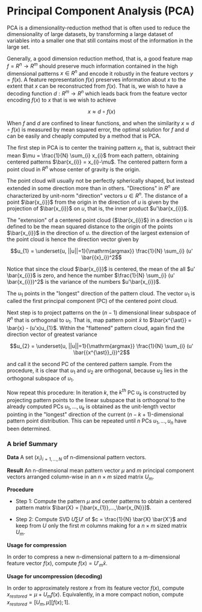 # Principal Component Analysis (PCA)

PCA is a dimensionality-reduction method that is often used to reduce the dimensionality of large datasets, by transforming a large dataset of variables into a smaller one that still contains most of the information in the large set.

Generally, a good dimension reduction method, that is, a good feature map $f = R^{n} \to R^{m}$ should preserve much information contained in the high dimensional patterns $x \in R^{n}$ and encode it robustly in the feature vectors $y = f(x)$. A feature representation $f(x)$ preserves information about $x$ to the extent that $x$ can be reconstructed from $f(x)$. That is, we wish to have a decoding function $d:R^{m} \to R^{n}$ which leads back from the feature vector encoding $f(x)$ to $x$ that is we wish to achieve

```math
x \approx d \circ f(x)
```

When $f$ and $d$ are confined to linear functions, and when the similarity $x \approx d \circ f(x)$ is measured by mean squared error, the optimal solution for $f$ and $d$ can be easily and cheaply computed by a method that is PCA.

The first step in PCA is to center the training pattern $x_{i}$, that is, subtract their mean $\mu = \frac{1}{N} \sum_{i} x_{i}$ from each pattern, obtaining centered patterns $\bar{x_{i}} = x_{i}-\mu$. The centered pattern form a point  cloud in $R^{n}$ whose center of gravity is the origin.

The point cloud will usually not be perfectly spherically shaped, but instead extended in some direction more than in others. "Directions" in $R^{n}$ are characterized by unit-norm "direction" vectors $u \in R^{n}$. The distance of a point $\bar{x_{i}}$ from the origin in the direction of $u$ is given by the projection of $\bar{x_{i}}$ on $u$, that is, the inner product $u'\bar{x_{i}}$.

The "extension" of a centered point cloud {$\bar{x_{i}}$} in a direction $u$ is defined to be the mean squared distance to the origin of the points $\bar{x_{i}}$ in the direction of $u$. the direction of the largest extension of the point cloud is hence the direction vector given by 

```math
u_{1} = \underset{u, ||u||=1}{\mathrm{argmax}} \frac{1}{N} \sum_{i} (u' \bar{{x}_i})^2
```

Notice that since the cloud $\bar{x_{i}}$ is centered, the mean of the all $u' \bar{x_{i}}$ is zero, and hence the number $\frac{1}{N} \sum_{i} (u' \bar{x_{i}})^2$ is the variance of the numbers $u'\bar{x_{i}}$.

The $u_{1}$ points in the "longest" direction of the pattern cloud. The vector $u_{1}$ is called the first principal component (PC) of the centered point cloud.

Next step is to project patterns on the $(n-1)$ dimensional linear subspace of $R^{n}$ that is orthogonal to $u_{1}$. That is, map pattern point $\bar{x}$ to $\bar{x^{\ast}} = \bar{x} - (u'x)u_{1}$. Within the "flattened" pattern cloud, again find the direction vector of greatest variance

```math
u_{2} = \underset{u, ||u||=1}{\mathrm{argmax}} \frac{1}{N} \sum_{i} (u' \bar{{x^{\ast}}_i})^2
```

and call it the second PC of the centered pattern sample. From the procedure, it is clear that $u_{1}$ and $u_{2}$ are orthogonal, because $u_{2}$ lies in the orthogonal subspace of $u_{1}$.

Now repeat this procedure: In iteration $k$, the $k^{th}$ PC $u_{k}$ is constructed by projecting pattern points to the linear subspace that is orthogonal to the already computed PCs $u_{1},...,u_{k}$ is obtained as the unit-length vector pointing in the "longest" direction of the current $(n-k+1)$-dimensional pattern point distribution. This can be repeated until $n$ PCs $u_{1},...,u_{n}$ have been determined.

### A brief Summary

**Data** A set $(x_i)_{i=1,...,N}$ of n-dimensional pattern vectors.

**Result** An n-dimensional mean pattern vector $\mu$ and $m$ principal component vectors arranged column-wise in an $n \times m$ sized matrix $U_{m}$.

**Procedure** 

- Step 1: Compute the pattern $\mu$ and center patterns to obtain a centered pattern matrix $\bar{X} = [\bar{x_{1}},...,\bar{x_{N}}]$.

- Step 2: Compute SVD $U \sum U'$ of $c = \frac{1}{N} \bar{X} \bar{X'}$ and keep from $U$ only the first $m$ columns making for a $n \times m$ sized matrix $U_{m}$.

**Usage for compression**

In order to compress a new n-dimensional pattern to a m-dimensional feature vector $f(x)$, compute $f(x)={U'}_{m} \bar{x}$.

**Usage for uncompression (decoding)**

In order to approximately restore $x$ from its feature vector $f(x)$, compute $x_{restored} = \mu + U_{m} f(x)$. Equivalently, in a more compact notion, compute $x_{restored} = [U_{m}, \mu][f(x);1]$.
